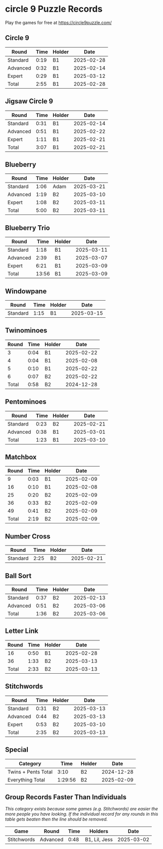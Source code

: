 # circle 9 Puzzle Records

Play the games for free at https://circle9puzzle.com/

## Circle 9 

| Round | Time | Holder | Date |
| ----- | ---- | ------ | ---- |
| Standard | 0:19 | B1 | 2025-02-28 |
| Advanced | 0:32 | B1 | 2025-02-14 |
| Expert | 0:29 | B1 | 2025-03-12 |
| Total | 2:55 | B1 | 2025-02-28 |

## Jigsaw Circle 9

| Round | Time | Holder | Date |
| ----- | ---- | ------ | ---- |
| Standard | 0:31 | B1 | 2025-02-14 |
| Advanced | 0:51 | B1 | 2025-02-22 |
| Expert | 1:11 | B1 | 2025-02-21 |
| Total | 3:07 | B1 | 2025-02-21 |

## Blueberry

| Round | Time | Holder | Date |
| ----- | ---- | ------ | ---- |
| Standard | 1:06 | Adam | 2025-03-21 |
| Advanced | 1:19 | B2 | 2025-03-10 |
| Expert | 1:08 | B2 | 2025-03-11 |
| Total | 5:00 | B2 | 2025-03-11 |

## Blueberry Trio

| Round | Time | Holder | Date |
| ----- | ---- | ------ | ---- |
| Standard | 1:18 | B1 | 2025-03-11 |
| Advanced | 2:39 | B1 | 2025-03-07 |
| Expert | 6:21 | B1 | 2025-03-09 |
| Total | 13:56 | B1 | 2025-03-09 |

## Windowpane

| Round | Time | Holder | Date |
| ----- | ---- | ------ | ---- |
| Standard | 1:15 | B1 | 2025-03-15 |

## Twinominoes

| Round | Time | Holder | Date |
| ----- | ---- | ------ | ---- |
| 3 | 0:04 | B1 | 2025-02-22 |
| 4 | 0:04 | B1 | 2025-02-08 |
| 5 | 0:10 | B1 | 2025-02-22 |
| 6 | 0:07 | B2 | 2025-02-22 |
| Total | 0:58 | B2 | 2024-12-28 |

## Pentominoes

| Round | Time | Holder | Date |
| ----- | ---- | ------ | ---- |
| Standard | 0:23 | B2 | 2025-02-21 |
| Advanced | 0:38 | B1 | 2025-03-01 |
| Total | 1:23| B1 | 2025-03-10 |

## Matchbox

| Round | Time | Holder | Date |
| ----- | ---- | ------ | ---- |
| 9 | 0:03 | B1 | 2025-02-09 |
| 16 | 0:10 | B1 | 2025-02-08 |
| 25 | 0:20 | B2 | 2025-02-09 |
| 36 | 0:33 | B2 | 2025-02-09 |
| 49 | 0:41 | B2 | 2025-02-09 |
| Total | 2:19 | B2 | 2025-02-09 |

## Number Cross

| Round | Time | Holder | Date |
| ----- | ---- | ------ | ---- |
| Standard | 2:25 | B2 | 2025-02-21 |

## Ball Sort

| Round | Time | Holder | Date |
| ----- | ---- | ------ | ---- |
| Standard | 0:37 | B2 | 2025-02-13 |
| Advanced | 0:51 | B2 | 2025-03-06 |
| Total | 1:36 | B2 | 2025-03-06 |

## Letter Link

| Round | Time | Holder | Date |
| ----- | ---- | ------ | ---- |
| 16 | 0:50 | B1 | 2025-02-28 |
| 36 | 1:33 | B2 | 2025-03-13 |
| Total | 2:33 | B2 | 2025-03-13 |

## Stitchwords

| Round | Time | Holder | Date |
| ----- | ---- | ------ | ---- |
| Standard | 0:31 |B2 | 2025-03-13 |
| Advanced | 0:44 | B2 | 2025-03-13 |
| Expert | 0:53 | B2 | 2025-03-10 |
| Total | 2:35 | B2 | 2025-03-13 |

## Special

| Category | Time | Holder | Date |
| -------- | ---- | ------ | ---- |
| Twins + Pents Total | 3:10 | B2 | 2024-12-28 |
| Everything Total | 1:29:56 | B2 | 2025-02-09 |

## Group Records Faster Than Individuals

*This category exists because some games (e.g. Stitchwords) are easier the more people you have looking. If the individual record for any rounds in this table gets beaten then the line should be removed.*

| Game | Round | Time | Holders | Date |
| ---- | ----- | ---- | ------- | ---- |
| Stitchwords | Advanced | 0:48 | B1, Lil, Jess | 2025-03-02 |
